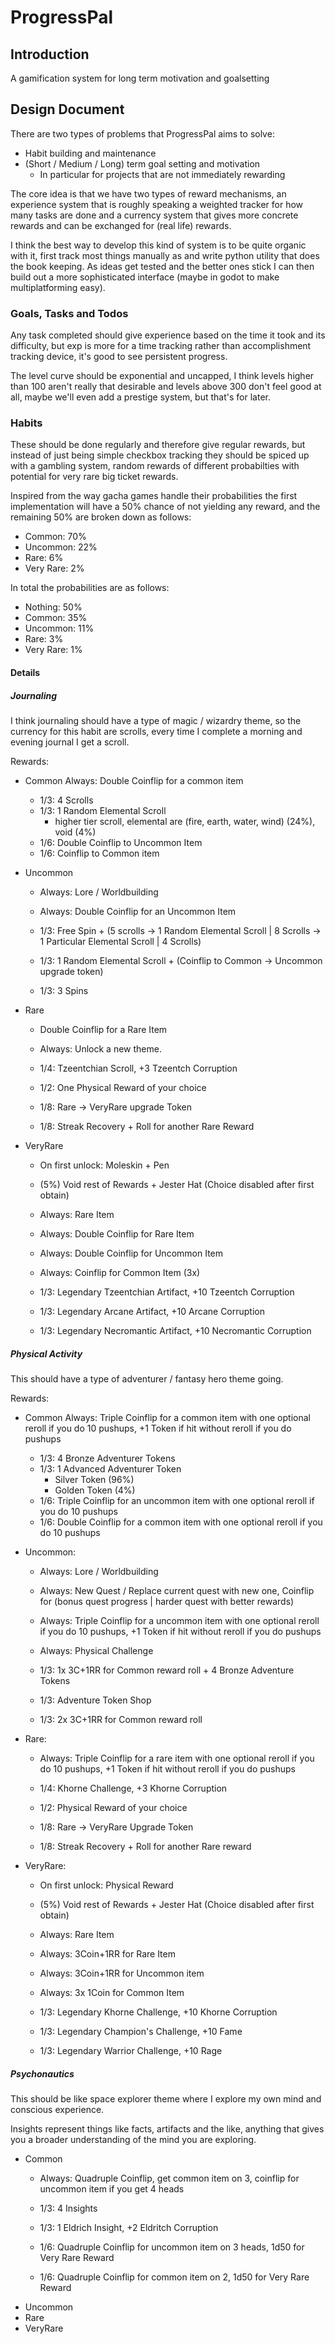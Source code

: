 # ProgressPal
## Introduction
A gamification system for long term motivation and goalsetting

## Design Document
There are two types of problems that ProgressPal aims to solve:
* Habit building and maintenance
* (Short / Medium / Long) term goal setting and motivation
    * In particular for projects that are not immediately rewarding

The core idea is that we have two types of reward mechanisms, an experience system that is roughly speaking a weighted tracker for how many tasks are done and a currency system that gives more concrete rewards and can be exchanged for (real life) rewards.

I think the best way to develop this kind of system is to be quite organic with it, first track most things manually as and write python utility that does the book keeping. As ideas get tested and the better ones stick I can then build out a more sophisticated interface (maybe in godot to make multiplatforming easy).

### Goals, Tasks and Todos
Any task completed should give experience based on the time it took and its difficulty, but exp is more for a time tracking rather than accomplishment tracking device, it's good to see persistent progress.

The level curve should be exponential and uncapped, I think levels higher than 100 aren't really that desirable and levels above 300 don't feel good at all, maybe we'll even add a prestige system, but that's for later.

### Habits
These should be done regularly and therefore give regular rewards, but instead of just being simple checkbox tracking they should be spiced up with a gambling system, random rewards of different probabilties with potential for very rare big ticket rewards.

Inspired from the way gacha games handle their probabilities the first implementation will have a 50% chance of not yielding any reward, and the remaining 50% are broken down as follows:
* Common: 70%
* Uncommon: 22%
* Rare: 6%
* Very Rare: 2%

In total the probabilities are as follows:
* Nothing: 50%
* Common: 35%
* Uncommon: 11%
* Rare: 3%
* Very Rare: 1%


#### Details
##### Journaling
I think journaling should have a type of magic / wizardry theme, so the currency for this habit are scrolls, every time I complete a morning and evening journal I get a scroll.

Rewards:
* Common
    Always: Double Coinflip for a common item

    * 1/3: 4 Scrolls
    * 1/3: 1 Random Elemental Scroll
        * higher tier scroll, elemental are (fire, earth, water, wind) (24%), void (4%)
    * 1/6: Double Coinflip to Uncommon Item
    * 1/6: Coinflip to Common item
* Uncommon
    * Always: Lore / Worldbuilding
    * Always: Double Coinflip for an Uncommon Item

    * 1/3: Free Spin + (5 scrolls -> 1 Random Elemental Scroll | 8 Scrolls -> 1 Particular Elemental Scroll | 4 Scrolls)
    * 1/3: 1 Random Elemental Scroll + (Coinflip to Common -> Uncommon upgrade token)
    * 1/3: 3 Spins
* Rare
    * Double Coinflip for a Rare Item
    * Always: Unlock a new theme.

    * 1/4: Tzeentchian Scroll, +3 Tzeentch Corruption
    * 1/2: One Physical Reward of your choice
    * 1/8: Rare -> VeryRare upgrade Token
    * 1/8: Streak Recovery + Roll for another Rare Reward
* VeryRare
    * On first unlock: Moleskin + Pen
    * (5%) Void rest of Rewards + Jester Hat (Choice disabled after first obtain)
    * Always: Rare Item
    * Always: Double Coinflip for Rare Item
    * Always: Double Coinflip for Uncommon Item
    * Always: Coinflip for Common Item (3x)

    * 1/3: Legendary Tzeentchian Artifact, +10 Tzeentch Corruption
    * 1/3: Legendary Arcane Artifact, +10 Arcane Corruption
    * 1/3: Legendary Necromantic Artifact, +10 Necromantic Corruption

##### Physical Activity
This should have a type of adventurer / fantasy hero theme going.

Rewards:
* Common
    Always: Triple Coinflip for a common item with one optional reroll if you do 10 pushups, +1 Token if hit without reroll if you do pushups

    * 1/3: 4 Bronze Adventurer Tokens
    * 1/3: 1 Advanced Adventurer Token
        * Silver Token (96%)
        * Golden Token (4%)
    * 1/6: Triple Coinflip for an uncommon item with one optional reroll if you do 10 pushups
    * 1/6: Double Coinflip for a common item with one optional reroll if you do 10 pushups
* Uncommon:
    * Always: Lore / Worldbuilding
    * Always: New Quest / Replace current quest with new one, Coinflip for (bonus quest progress | harder quest with better rewards)
    * Always: Triple Coinflip for a uncommon item with one optional reroll if you do 10 pushups, +1 Token if hit without reroll if you do pushups
    * Always: Physical Challenge

    * 1/3: 1x 3C+1RR for Common reward roll + 4 Bronze Adventure Tokens
    * 1/3: Adventure Token Shop
    * 1/3: 2x 3C+1RR for Common reward roll
* Rare: 
    * Always: Triple Coinflip for a rare item with one optional reroll if you do 10 pushups, +1 Token if hit without reroll if you do pushups

    * 1/4: Khorne Challenge, +3 Khorne Corruption
    * 1/2: Physical Reward of your choice
    * 1/8: Rare -> VeryRare Upgrade Token
    * 1/8: Streak Recovery + Roll for another Rare reward
* VeryRare:
    * On first unlock: Physical Reward
    * (5%) Void rest of Rewards + Jester Hat (Choice disabled after first obtain)
    * Always: Rare Item
    * Always: 3Coin+1RR for Rare Item
    * Always: 3Coin+1RR for Uncommon item
    * Always: 3x 1Coin for Common Item

    * 1/3: Legendary Khorne Challenge, +10 Khorne Corruption
    * 1/3: Legendary Champion's Challenge, +10 Fame
    * 1/3: Legendary Warrior Challenge, +10 Rage

##### Psychonautics
This should be like space explorer theme where I explore my own mind and conscious experience.

Insights represent things like facts, artifacts and the like, anything that gives you a broader understanding of the mind you are exploring.
* Common
    * Always: Quadruple Coinflip, get common item on 3, coinflip for uncommon item if you get 4 heads

    * 1/3: 4 Insights
    * 1/3: 1 Eldrich Insight, +2 Eldritch Corruption
    * 1/6: Quadruple Coinflip for uncommon item on 3 heads, 1d50 for Very Rare Reward
    * 1/6: Quadruple Coinflip for common item on 2, 1d50 for Very Rare Reward
* Uncommon
* Rare
* VeryRare